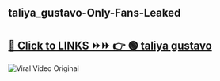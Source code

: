 
 ## taliya_gustavo-Only-Fans-Leaked

# <h2><a href="https://clipsfans.com/taliya_gustavo&ref=git">🔗 Click to LINKS ⏩⏩ 👉 🟢 taliya gustavo </a></h2>

<a href="https://clipsfans.com/taliya_gustavo&ref=git" rel="nofollow" data-target="animated-image.originalLink"><img src="https://i.ibb.co.com/xMMVF88/686577567.gif" alt="Viral Video Original" style="max-width: 100%; display: inline-block;" data-target="animated-image.originalImage"></a>
